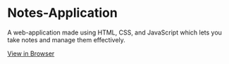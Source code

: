 # Notes-Application
A web-application made using HTML, CSS, and JavaScript which lets you take notes and manage them effectively.


[View in Browser](https://zen-perlman-4e3857.netlify.com)
